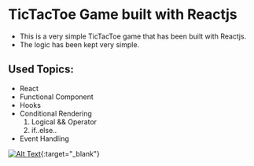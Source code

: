 # TicTacToe Game built with Reactjs

- This is a very simple TicTacToe game that has been built with Reactjs. 
- The logic has been kept very simple. 

## Used Topics:
- React 
- Functional Component
- Hooks
- Conditional Rendering
    1. Logical && Operator
    2. if..else..
- Event Handling

[![Alt Text](/images/mygif.gif)](http://www.google.com){:target="_blank"}
